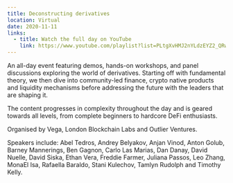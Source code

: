 ```yaml
---
title: Deconstructing derivatives
location: Virtual
date: 2020-11-11
links:
  - title: Watch the full day on YouTube
    link: https://www.youtube.com/playlist?list=PLtgXvHMJ2nYLdzEYZ2_QRwS9vTx44PMFh
---
```


An all-day event featuring demos, hands-on workshops, and panel discussions exploring the world of derivatives. Starting off with fundamental theory, we then dive into community-led finance, crypto native products and liquidity mechanisms before addressing the future with the leaders that are shaping it.

The content progresses in complexity throughout the day and is geared towards all levels, from complete beginners to hardcore DeFi enthusiasts.

Organised by Vega, London Blockchain Labs and Outlier Ventures.

Speakers include:
Abel Tedros, Andrey Belyakov, Anjan Vinod, Anton Golub, Barney Mannerings, Ben Gagnon, Carlo Las Marias, Dan Danay, David Nuelle, David Siska, Ethan Vera, Freddie Farmer, Juliana Passos, Leo Zhang, MonaEl Isa, Rafaella Baraldo, Stani Kulechov, Tamlyn Rudolph and Timothy Kelly.
